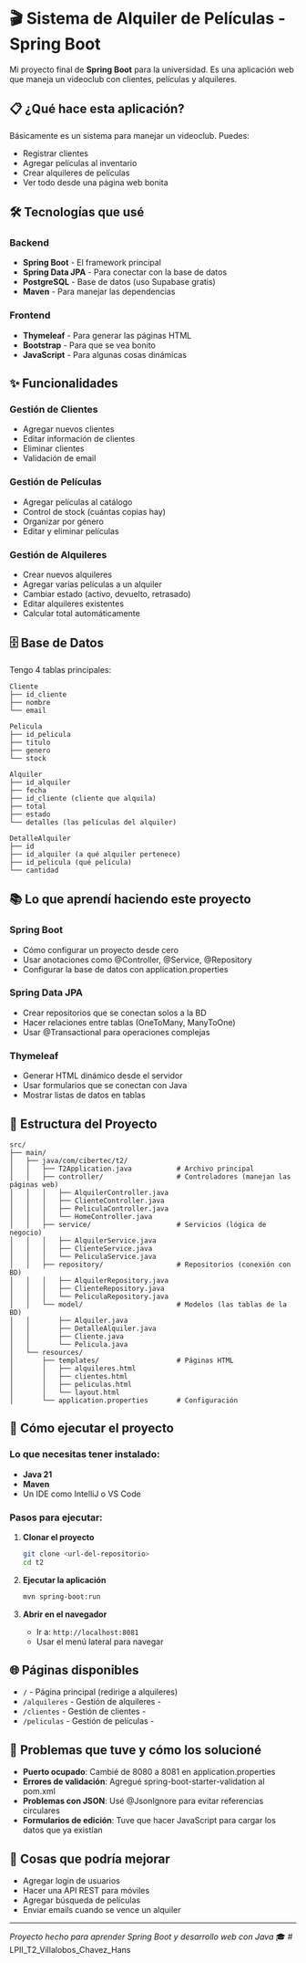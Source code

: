 # 🎬 Sistema de Alquiler de Películas - Spring Boot

Mi proyecto final de **Spring Boot** para la universidad. Es una aplicación web que maneja un videoclub con clientes, películas y alquileres.

## 📋 ¿Qué hace esta aplicación?

Básicamente es un sistema para manejar un videoclub. Puedes:
- Registrar clientes
- Agregar películas al inventario 
- Crear alquileres de películas
- Ver todo desde una página web bonita

## 🛠️ Tecnologías que usé

### **Backend**
- **Spring Boot** - El framework principal
- **Spring Data JPA** - Para conectar con la base de datos
- **PostgreSQL** - Base de datos (uso Supabase gratis)
- **Maven** - Para manejar las dependencias

### **Frontend**
- **Thymeleaf** - Para generar las páginas HTML
- **Bootstrap** - Para que se vea bonito
- **JavaScript** - Para algunas cosas dinámicas

## ✨ Funcionalidades

### **Gestión de Clientes**
- Agregar nuevos clientes
- Editar información de clientes
- Eliminar clientes
- Validación de email

### **Gestión de Películas**
- Agregar películas al catálogo
- Control de stock (cuántas copias hay)
- Organizar por género
- Editar y eliminar películas

### **Gestión de Alquileres**
- Crear nuevos alquileres
- Agregar varias películas a un alquiler
- Cambiar estado (activo, devuelto, retrasado)
- Editar alquileres existentes
- Calcular total automáticamente

## 🗄️ Base de Datos

Tengo 4 tablas principales:

```
Cliente
├── id_cliente 
├── nombre
└── email

Pelicula
├── id_pelicula
├── titulo
├── genero
└── stock

Alquiler
├── id_alquiler
├── fecha
├── id_cliente (cliente que alquila)
├── total
├── estado
└── detalles (las películas del alquiler)

DetalleAlquiler
├── id
├── id_alquiler (a qué alquiler pertenece)
├── id_pelicula (qué película)
└── cantidad
```

## 📚 Lo que aprendí haciendo este proyecto

### **Spring Boot**
- Cómo configurar un proyecto desde cero
- Usar anotaciones como @Controller, @Service, @Repository
- Configurar la base de datos con application.properties

### **Spring Data JPA**
- Crear repositorios que se conectan solos a la BD
- Hacer relaciones entre tablas (OneToMany, ManyToOne)
- Usar @Transactional para operaciones complejas

### **Thymeleaf**
- Generar HTML dinámico desde el servidor
- Usar formularios que se conectan con Java
- Mostrar listas de datos en tablas

## 📁 Estructura del Proyecto

```
src/
├── main/
│   ├── java/com/cibertec/t2/
│   │   ├── T2Application.java           # Archivo principal
│   │   ├── controller/                  # Controladores (manejan las páginas web)
│   │   │   ├── AlquilerController.java
│   │   │   ├── ClienteController.java
│   │   │   ├── PeliculaController.java
│   │   │   └── HomeController.java
│   │   ├── service/                     # Servicios (lógica de negocio)
│   │   │   ├── AlquilerService.java
│   │   │   ├── ClienteService.java
│   │   │   └── PeliculaService.java
│   │   ├── repository/                  # Repositorios (conexión con BD)
│   │   │   ├── AlquilerRepository.java
│   │   │   ├── ClienteRepository.java
│   │   │   └── PeliculaRepository.java
│   │   └── model/                       # Modelos (las tablas de la BD)
│   │       ├── Alquiler.java
│   │       ├── DetalleAlquiler.java
│   │       ├── Cliente.java
│   │       └── Pelicula.java
│   └── resources/
│       ├── templates/                   # Páginas HTML
│       │   ├── alquileres.html
│       │   ├── clientes.html
│       │   ├── peliculas.html
│       │   └── layout.html
│       └── application.properties       # Configuración
```

## 🚀 Cómo ejecutar el proyecto

### **Lo que necesitas tener instalado:**
- **Java 21** 
- **Maven**
- Un IDE como IntelliJ o VS Code

### **Pasos para ejecutar:**

1. **Clonar el proyecto**
   ```bash
   git clone <url-del-repositorio>
   cd t2
   ```

2. **Ejecutar la aplicación**
   ```bash
   mvn spring-boot:run
   ```

3. **Abrir en el navegador**
   - Ir a: `http://localhost:8081`
   - Usar el menú lateral para navegar

## 🌐 Páginas disponibles

- `/` - Página principal (redirige a alquileres)
- `/alquileres` - Gestión de alquileres -
- `/clientes` - Gestión de clientes -
- `/peliculas` - Gestión de películas -

## 🔧 Problemas que tuve y cómo los solucioné

- **Puerto ocupado**: Cambié de 8080 a 8081 en application.properties
- **Errores de validación**: Agregué spring-boot-starter-validation al pom.xml
- **Problemas con JSON**: Usé @JsonIgnore para evitar referencias circulares
- **Formularios de edición**: Tuve que hacer JavaScript para cargar los datos que ya existían

## 💭 Cosas que podría mejorar

- Agregar login de usuarios
- Hacer una API REST para móviles
- Agregar búsqueda de películas
- Enviar emails cuando se vence un alquiler

---

*Proyecto hecho para aprender Spring Boot y desarrollo web con Java* 🎓 # LPII_T2_Villalobos_Chavez_Hans
